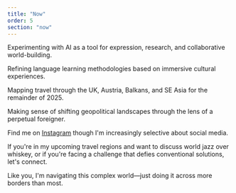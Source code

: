 ```yaml
---
title: "Now"
order: 5
section: "now"
---
```


Experimenting with AI as a tool for expression, research, and collaborative world-building.

Refining language learning methodologies based on immersive cultural experiences.

Mapping travel through the UK, Austria, Balkans, and SE Asia for the remainder of 2025.

Making sense of shifting geopolitical landscapes through the lens of a perpetual foreigner.

Find me on [Instagram](https://www.instagram.com/adam_m_king/) though I'm increasingly selective about social media.

If you're in my upcoming travel regions and want to discuss world jazz over whiskey, or if you're facing a challenge that defies conventional solutions, let's connect.

Like you, I'm navigating this complex world—just doing it across more borders than most.